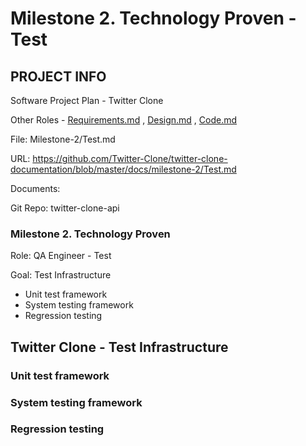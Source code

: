 # Milestone 2. Technology Proven - Test
## PROJECT INFO
Software Project Plan - Twitter Clone

Other Roles - [Requirements.md](https://github.com/Twitter-Clone/twitter-clone-documentation/blob/master/docs/milestone-2/Requirements.md) , 
[Design.md](https://github.com/Twitter-Clone/twitter-clone-documentation/blob/master/docs/milestone-2/Design.md) , 
[Code.md](https://github.com/Twitter-Clone/twitter-clone-documentation/blob/master/docs/milestone-2/Code.md)

File: Milestone-2/Test.md

 URL: https://github.com/Twitter-Clone/twitter-clone-documentation/blob/master/docs/milestone-2/Test.md 

Documents: 

Git Repo: twitter-clone-api

### Milestone 2. Technology Proven
Role: QA Engineer - Test

Goal: Test Infrastructure

- Unit test framework
- System testing framework
- Regression testing

## Twitter Clone - Test Infrastructure
### Unit test framework
### System testing framework
### Regression testing
